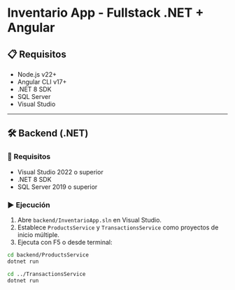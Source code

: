 # Inventario App - Fullstack .NET + Angular

## 📋 Requisitos

- Node.js v22+
- Angular CLI v17+
- .NET 8 SDK
- SQL Server
- Visual Studio

---

## 🛠️ Backend (.NET)

### 🔧 Requisitos

- Visual Studio 2022 o superior
- .NET 8 SDK
- SQL Server 2019 o superior

### ▶️ Ejecución

1. Abre `backend/InventarioApp.sln` en Visual Studio.
2. Establece `ProductsService` y `TransactionsService` como proyectos de inicio múltiple.
3. Ejecuta con F5 o desde terminal:

```bash
cd backend/ProductsService
dotnet run

cd ../TransactionsService
dotnet run
